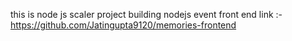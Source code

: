 this is node js scaler project building nodejs event
front end link :-https://github.com/Jatingupta9120/memories-frontend